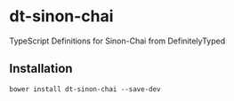 dt-sinon-chai
=============

TypeScript Definitions for Sinon-Chai from DefinitelyTyped


Installation
------------

    bower install dt-sinon-chai --save-dev
